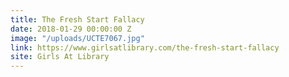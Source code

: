 ```yaml
---
title: The Fresh Start Fallacy
date: 2018-01-29 00:00:00 Z
image: "/uploads/UCTE7067.jpg"
link: https://www.girlsatlibrary.com/the-fresh-start-fallacy
site: Girls At Library
---
```


